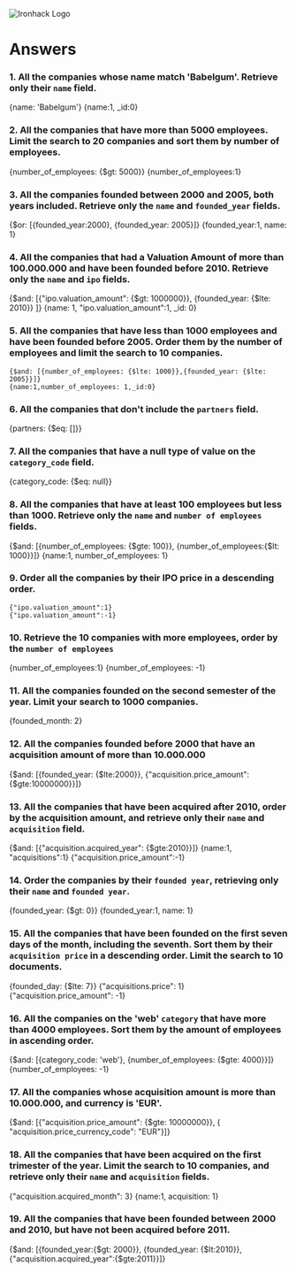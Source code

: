 ![Ironhack Logo](https://i.imgur.com/1QgrNNw.png)

# Answers

### 1. All the companies whose name match 'Babelgum'. Retrieve only their `name` field.

<!-- Your Code Goes Here -->
{name: 'Babelgum'}
{name:1, _id:0}

### 2. All the companies that have more than 5000 employees. Limit the search to 20 companies and sort them by **number of employees**.

<!-- Your Code Goes Here -->
{number_of_employees: {$gt: 5000}}
{number_of_employees:1}

### 3. All the companies founded between 2000 and 2005, both years included. Retrieve only the `name` and `founded_year` fields.

<!-- Your Code Goes Here -->
{$or: [{founded_year:2000}, {founded_year: 2005}]}
{founded_year:1, name: 1}

### 4. All the companies that had a Valuation Amount of more than 100.000.000 and have been founded before 2010. Retrieve only the `name` and `ipo` fields.

<!-- Your Code Goes Here -->
{$and: [{"ipo.valuation_amount": {$gt: 1000000}}, {founded_year: {$lte: 2010}} ]}
{name: 1, "ipo.valuation_amount":1, _id: 0}


### 5. All the companies that have less than 1000 employees and have been founded before 2005. Order them by the number of employees and limit the search to 10 companies.

<!-- Your Code Goes Here -->
    {$and: [{number_of_employees: {$lte: 1000}},{founded_year: {$lte: 2005}}]}
    {name:1,number_of_employees: 1,_id:0}

### 6. All the companies that don't include the `partners` field.

<!-- Your Code Goes Here -->
{partners: {$eq: []}}

### 7. All the companies that have a null type of value on the `category_code` field.

{category_code: {$eq: null}}

### 8. All the companies that have at least 100 employees but less than 1000. Retrieve only the `name` and `number of employees` fields.

{$and: [{number_of_employees: {$gte: 100}}, {number_of_employees:{$lt: 1000}}]}
{name:1, number_of_employees: 1}

### 9. Order all the companies by their IPO price in a descending order.
    {"ipo.valuation_amount":1}
    {"ipo.valuation_amount":-1}
### 10. Retrieve the 10 companies with more employees, order by the `number of employees`

{number_of_employees:1}
{number_of_employees: -1}
### 11. All the companies founded on the second semester of the year. Limit your search to 1000 companies.

{founded_month: 2}

### 12. All the companies founded before 2000 that have an acquisition amount of more than 10.000.000
{$and: [{founded_year: {$lte:2000}}, {"acquisition.price_amount": {$gte:10000000}}]}

<!-- Your Code Goes Here -->

### 13. All the companies that have been acquired after 2010, order by the acquisition amount, and retrieve only their `name` and `acquisition` field.
{$and: [{"acquisition.acquired_year": {$gte:2010}}]}
{name:1, "acquisitions":1}
{"acquisition.price_amount":-1}
### 14. Order the companies by their `founded year`, retrieving only their `name` and `founded year`.
{founded_year: {$gt: 0}}
{founded_year:1, name: 1}

### 15. All the companies that have been founded on the first seven days of the month, including the seventh. Sort them by their `acquisition price` in a descending order. Limit the search to 10 documents.

{founded_day: {$lte: 7}}
{"acquisitions.price": 1}
{"acquisition.price_amount": -1}
### 16. All the companies on the 'web' `category` that have more than 4000 employees. Sort them by the amount of employees in ascending order.
{$and: [{category_code: 'web'}, {number_of_employees: {$gte: 4000}}]}
{number_of_employees: -1}

### 17. All the companies whose acquisition amount is more than 10.000.000, and currency is 'EUR'.

{$and: [{"acquisition.price_amount": {$gte: 10000000}}, { "acquisition.price_currency_code": "EUR"}]}


### 18. All the companies that have been acquired on the first trimester of the year. Limit the search to 10 companies, and retrieve only their `name` and `acquisition` fields.
{"acquisition.acquired_month": 3}
{name:1, acquisition: 1}

### 19. All the companies that have been founded between 2000 and 2010, but have not been acquired before 2011.

{$and: [{founded_year:{$gt: 2000}}, {founded_year: {$lt:2010}}, {"acquisition.acquired_year":{$gte:2011}}]}

